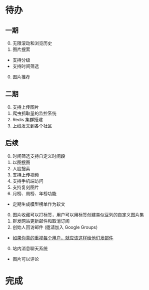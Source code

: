 # 待办

## 一期

0. 无限滚动和浏览历史
0. 图片搜索
  - 支持分级
  - 支持时间筛选
0. 图片推荐

## 二期

0. 支持上传图片
0. 爬虫抓取量的监控系统
0. Redis 集群搭建
0. 上线发文到各个社区

## 后续

0. 时间筛选支持自定义时间段
0. 以图搜图
0. 人脸搜索
0. 支持上传视频
0. 支持手机端访问
0. 支持复刻图片
0. 月榜、周榜、年榜功能
  - 定期生成模型榜单作为软文
0. 图片收藏可以打标签，用户可以用标签创建类似豆列的自定义图片集
0. 群发网站更新邮件和取消订阅
0. 创始人回访邮件 (邀请加入 Google Groups)
  - [如果你真的重视每个用户，就应该这样给他们发邮件](https://www.36kr.com/p/1641755181057)
0. 站内消息聊天系统
  - 图片可以评论

# 完成
